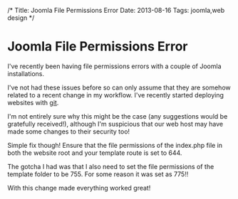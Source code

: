 /*
Title: Joomla File Permissions Error
Date: 2013-08-16
Tags: joomla,web design
*/

# Joomla File Permissions Error

I've recently been having file permissions errors with a couple of Joomla installations.

I've not had these issues before so can only assume that they are somehow related to a recent change in my workflow.  I've recently started deploying websites with [git](http://www.spacecadet9.com/category/git/).

I'm not entirely sure why this might be the case (any suggestions would be gratefully received!), although I'm suspicious that our web host may have made some changes to their security too!

Simple fix though!  Ensure that the file permissions of the index.php file in both the website root and your template route is set to 644.

The gotcha I had was that I also need to set the file permissions of the template folder to be 755.  For some reason it was set as 775!!

With this change made everything worked great!
